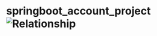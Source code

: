 # springboot_account_project![Relationship](https://user-images.githubusercontent.com/72139693/217963608-d3d52e46-fc7a-4b8a-9e1f-9cd9e05f46f8.jpeg)
